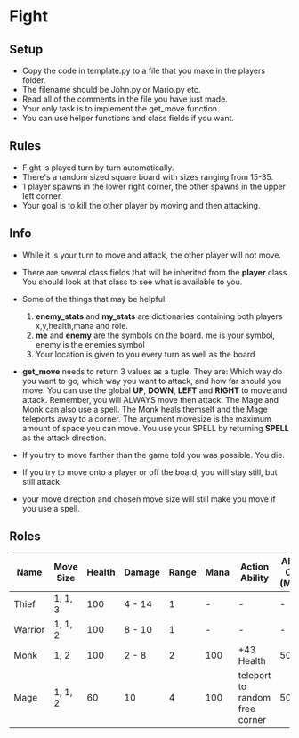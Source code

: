 # **Fight**

## Setup

* Copy the code in template.py to a file that you make in the players folder.
* The filename should be John.py or Mario.py etc.
* Read all of the comments in the file you have just made.
* Your only task is to implement the get_move function.
* You can use helper functions and class fields if you want.

## Rules

* Fight is played turn by turn automatically.
* There's a random sized square board with sizes ranging from 15-35.
* 1 player spawns in the lower right corner, the other spawns in the upper left corner.
* Your goal is to kill the other player by moving and then attacking.

## Info

* While it is your turn to move and attack, the other player will not move.
* There are several class fields that will be inherited from the __player__ class. You should look at that class to see what is available to you.
* Some of the things that may be helpful:

  1) __enemy_stats__ and __my_stats__ are dictionaries containing both players x,y,health,mana and role.
  2) __me__ and __enemy__ are the symbols on the board. me is your symbol, enemy is the enemies symbol
  3) Your location is given to you every turn as well as the board

* __get_move__ needs to return 3 values as a tuple.
They are: Which way do you want to go, which way you want to attack, and how far should you move.
You can use the global __UP__, __DOWN__, __LEFT__ and __RIGHT__ to move and attack. Remember, you will ALWAYS move then attack. The Mage and Monk can also use a spell. The Monk heals themself and the Mage teleports away to a corner. The argument movesize is the maximum  amount of space you can move. You use your SPELL by returning __SPELL__ as the attack direction.
* If you try to move farther than the game told you was possible. You die.
* If you try to move onto a player or off the board, you will stay still, but still attack.
* your move direction and chosen move size will still make you move if you use a spell.

## Roles

| Name    | Move Size | Health | Damage  | Range | Mana | Action Ability                 | Ability Cost \(Mana\) |
|---------|-----------|--------|---------|-------|------|--------------------------------|-----------------------|
| Thief   | 1, 1, 3   | 100    | 4 \- 14 | 1     | \-   | \-                             | \-                    |
| Warrior | 1, 1, 2   | 100    | 8 \- 10 | 1     | \-   | \-                             | \-                    |
| Monk    | 1, 2      | 100    | 2 \- 8  | 2     | 100  | \+43 Health                    | 50                    |
| Mage    | 1, 1, 2   | 60     | 10      | 4     | 100  | teleport to random free corner | 50                    |

